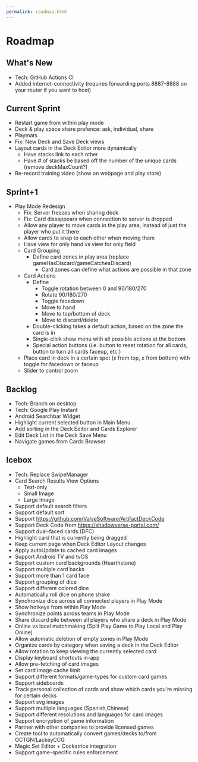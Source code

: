```yaml
---
permalink: roadmap.html
---
```


# Roadmap

## What's New
- Tech: GitHub Actions CI
- Added internet-connectivity (requires forwarding ports 8887-8888 on your router if you want to host)

## Current Sprint
- Restart game from within play mode
- Deck & play space share prefence: ask, individual, share
- Playmats
- Fix: New Deck and Save Deck views
- Layout cards in the Deck Editor more dynamically
  - Have stacks link to each other
  - Have # of stacks be based off the number of the unique cards (remove deckMaxCount?)
- Re-record training video (show on webpage and play store)

## Sprint+1
- Play Mode Redesign
  - Fix: Server freezes when sharing deck
  - Fix: Card dissappears when connection to server is dropped
  - Allow any player to move cards in the play area, instead of just the player who put it there
  - Allow cards to snap to each other when moving them
  - Have view for only hand vs view for only field
  - Card Grouping
    - Define card zones in play area (replace gameHasDiscard/gameCatchesDiscard)
      - Card zones can define what actions are possible in that zone
  - Card Actions
    - Define
      - Toggle rotation between 0 and 90/180/270
      - Rotate 90/180/270
      - Toggle facedown
      - Move to hand
      - Move to top/bottom of deck
      - Move to discard/delete
    - Double-clicking takes a default action, based on the zone the card is in
    - Single-click show menu with all possible actions at the bottom
    - Special action buttons (i.e. button to reset rotation for all cards, button to turn all cards faceup, etc.)
  - Place card in deck in a certain spot (x from top, x from bottom) with toggle for facedown or faceup
  - Slider to control zoom

## Backlog
- Tech: Branch on desktop
- Tech: Google Play Instant
- Android Searchbar Widget
- Highlight current selected button in Main Menu
- Add sorting in the Deck Editor and Cards Explorer
- Edit Deck List in the Deck Save Menu
- Navigate games from Cards Browser

## Icebox
- Tech: Replace SwipeManager
- Card Search Results View Options
  - Text-only
  - Small Image
  - Large Image
- Support default search filters
- Support default sort
- Support https://github.com/ValveSoftware/ArtifactDeckCode
- Support Deck Code from https://shadowverse-portal.com/
- Support dual-faced cards (DFC)
- Highlight card that is currently being dragged
- Keep current page when Deck Editor Layout changes
- Apply autoUpdate to cached card images
- Support Android TV and tvOS
- Support custom card backgrounds (Hearthstone)
- Support multiple card backs
- Support more than 1 card face
- Support grouping of dice
- Support different colored dice
- Automatically roll dice on phone shake
- Synchronize dice across all connected players in Play Mode
- Show hotkeys from within Play Mode
- Synchronize points across teams in Play Mode
- Share discard pile between all players who share a deck in Play Mode
- Online vs local matchmaking (Split Play Game to Play Local and Play Online)
- Allow automatic deletion of empty zones in Play Mode
- Organize cards by category when saving a deck in the Deck Editor
- Allow rotation to keep viewing the currently selected card
- Display keyboard shortcuts in-app
- Allow pre-fetching of card images
- Set card image cache limit
- Support different formats/game-types for custom card games
- Support sideboards
- Track personal collection of cards and show which cards you're missing for certain decks
- Support svg images
- Support multiple languages (Spanish,Chinese)
- Support different resolutions and languages for card images
- Support encryption of game information
- Partner with other companies to provide licensed games
- Create tool to automatically convert games/decks to/from OCTGN/LackeyCCG
- Magic Set Editor + Cockatrice integration
- Support game-specific rules enforcement

